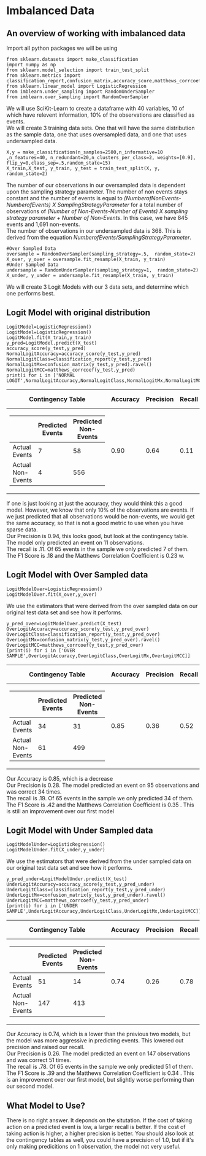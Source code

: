 # Imbalanced Data  <br>
## An overview of working with imbalanced data<br>
Import all python packages we will be using
```
from sklearn.datasets import make_classification
import numpy as np
from sklearn.model_selection import train_test_split
from sklearn.metrics import classification_report,confusion_matrix,accuracy_score,matthews_corrcoef
from sklearn.linear_model import LogisticRegression
from imblearn.under_sampling import RandomUnderSampler
from imblearn.over_sampling import RandomOverSampler
```
We will use SciKit-Learn to create a dataframe with 40 variables, 10 of which have relevent information, 10% of the observations are classified as events.<br>
We will create 3 training data sets. One that will have the same distribution as the sample data, one that uses oversampled data, and one that uses undersampled data.
```
X,y = make_classification(n_samples=2500,n_informative=10 ,n_features=40, n_redundant=20,n_clusters_per_class=2, weights=[0.9], flip_y=0,class_sep=.5,random_state=15)
X_train,X_test, y_train, y_test = train_test_split(X, y,  random_state=2)
```
The number of our observations in our oversampled data is dependent upon the sampling strategy parameter. The number of non events stays constant and the number of events is equal to *(NumberofNonEvents-NumberofEvents) X SamplingStrategyParameter* for a total number of observations of *(Number of Non-Events-Number of Events) X sampling strategy parameter + Number of Non-Events*. In this case, we have 845 events and 1,691 non-events.<br>
The number of observations in our undersampled data is 368. This is derived from the equation *NumberofEvents/SamplingStrategyParameter*. 
```
#Over Sampled Data
oversample = RandomOverSampler(sampling_strategy=.5,  random_state=2)
X_over, y_over = oversample.fit_resample(X_train, y_train)
#Under Sampled Data
undersample = RandomUnderSampler(sampling_strategy=1,  random_state=2)
X_under, y_under = undersample.fit_resample(X_train, y_train)
```
We will create 3 Logit Models with our 3 data sets, and determine which one performs best.<br>
## Logit Model with original distribution
```
LogitModel=LogisticRegression()
LogitModel=LogisticRegression()
LogitModel.fit(X_train,y_train)
y_pred=LogitModel.predict(X_test)
accuracy_score(y_test,y_pred)
NormalLogitAccuracy=accuracy_score(y_test,y_pred)
NormalLogitClass=classification_report(y_test,y_pred)
NormalLogitMx=confusion_matrix(y_test,y_pred).ravel()
NormalLogitMCC=matthews_corrcoef(y_test,y_pred)
print(i for i in ['NORMAL LOGIT',NormalLogitAccuracy,NormalLogitClass,NormalLogitMx,NormalLogitMCC])
```
| Contingency Table|Accuracy| Precision| Recall|F1|Matthews Coef.|
|------------------|--------|----------|-------|--|--------------|
|<table> <thead> <tr>  <th></th> <th>Predicted Events</th>    <th>Predicted Non-Events</th>    <tbody>  <tr>  <td>Actual Events</td>   <td>7</td> <td>58</td> </tr>  <tr> <td>Actual Non-Events</td>  <td>4</td> <td>556</td> </tbody> </table>   | 0.90 |  0.64      | 0.11      | 0.18 | 0.23             |
  
If one is just looking at just the accuracy, they would think this a good model. However, we know that only 10% of the observations are events. If we just predicted that all observations would be non-events, we would get the same accuracy, so that is not a good metric to use when you have sparse data.<br>
Our Precision is 0.94, this looks good, but look at the contingency table. The model only predicted an event on 11 observations. <br>
The recall is .11. Of 65 events in the sample we only predicted 7 of them.<br>
The F1 Score is .18 and the Matthews Correlation Coefficient is 0.23 w.<br>
  
## Logit Model with Over Sampled data
```
LogitModelOver=LogisticRegression()
LogitModelOver.fit(X_over,y_over)
```
We use the estimators that were derived from the over sampled data on our original test data set and see how it performs. 
```
y_pred_over=LogitModelOver.predict(X_test)
OverLogitAccuracy=accuracy_score(y_test,y_pred_over)
OverLogitClass=classification_report(y_test,y_pred_over)
OverLogitMx=confusion_matrix(y_test,y_pred_over).ravel()
OverLogitMCC=matthews_corrcoef(y_test,y_pred_over)
[print(i) for i in ['OVER SAMPLE',OverLogitAccuracy,OverLogitClass,OverLogitMx,OverLogitMCC]]
```
| Contingency Table|Accuracy| Precision| Recall|F1|Matthews Coef.|
|------------------|--------|----------|-------|--|--------------|
|<table> <thead> <tr>  <th></th> <th>Predicted Events</th>    <th>Predicted Non-Events</th>    <tbody>  <tr>  <td>Actual Events</td>   <td>34</td> <td>31</td> </tr>  <tr> <td>Actual Non-Events</td>  <td>61</td> <td>499</td> </tbody> </table>   | 0.85 |  0.36      | 0.52      | 0.42 | 0.35             |
  
Our Accuracy is 0.85, which is a decrease<br>
Our Precision is 0.28.  The model  predicted an event on 95 observations and was correct 34 times. <br>
The recall is .19. Of 65 events in the sample we only predicted 34 of them.<br>
The F1 Score is .42 and the Matthews Correlation Coefficient is 0.35 . This is still an improvement over our first model<br>
  
## Logit Model with Under Sampled data
 ```
LogitModelUnder=LogisticRegression()
LogitModelUnder.fit(X_under,y_under)
 ```
 We use the estimators that were derived from the under sampled data on our original test data set and see how it performs. 
```
y_pred_under=LogitModelUnder.predict(X_test)
UnderLogitAccuracy=accuracy_score(y_test,y_pred_under)
UnderLogitClass=classification_report(y_test,y_pred_under)
UnderLogitMx=confusion_matrix(y_test,y_pred_under).ravel()
UnderLogitMCC=matthews_corrcoef(y_test,y_pred_under)
[print(i) for i in ['UNDER SAMPLE',UnderLogitAccuracy,UnderLogitClass,UnderLogitMx,UnderLogitMCC]]
 ```
| Contingency Table|Accuracy| Precision| Recall|F1|Matthews Coef.|
|------------------|--------|----------|-------|--|--------------|
|<table> <thead> <tr>  <th></th> <th>Predicted Events</th>    <th>Predicted Non-Events</th>    <tbody>  <tr>  <td>Actual Events</td>   <td>51</td> <td>14</td> </tr>  <tr> <td>Actual Non-Events</td>  <td>147</td> <td>413</td> </tbody> </table>   | 0.74 |  0.26      | 0.78      | 0.39 | 0.34             |

Our Accuracy is 0.74, which is a lower than the previous two models, but the model was more aggressive in predicting events. This lowered out precision and raised our recall.<br>
Our Precision is 0.26.  The model  predicted an event on 147 observations and was correct 51 times. <br>
The recall is .78. Of 65 events in the sample we only predicted 51 of them.<br>
The F1 Score is .39 and the Matthews Correlation Coefficient is 0.34 . This is an improvement over our first model, but slightly worse performing than our second model.<br>
   
## What Model to Use?
There is no right answer. It deponds on the situtation. If the cost of taking action on a predicted event is low, a larger recall is better. If the cost of taking action is higher, a higher precision is better. You should also look at the contingency tables as well, you could have a precision of 1.0, but if it's only making predicitions on 1 observation, the model not very useful.
 
